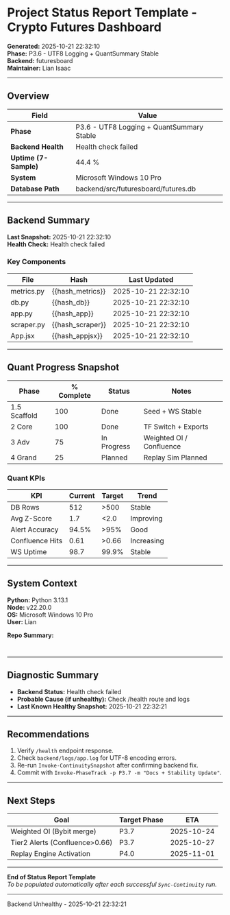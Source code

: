 # Project Status Report Template - Crypto Futures Dashboard

**Generated:** 2025-10-21 22:32:10  
**Phase:** P3.6 - UTF8 Logging + QuantSummary Stable  
**Backend:** futuresboard  
**Maintainer:** Lian Isaac  

---

## Overview

| Field | Value |
|-------|-------|
| **Phase** | P3.6 - UTF8 Logging + QuantSummary Stable |
| **Backend Health** | Health check failed |
| **Uptime (7-Sample)** | 44.4 % |
| **System** | Microsoft Windows 10 Pro |
| **Database Path** | backend/src/futuresboard/futures.db |

---

## Backend Summary

**Last Snapshot:** 2025-10-21 22:32:10  
**Health Check:** Health check failed  

### Key Components
| File | Hash | Last Updated |
|------|------|---------------|
| metrics.py | {{hash_metrics}} | 2025-10-21 22:32:10 |
| db.py | {{hash_db}} | 2025-10-21 22:32:10 |
| app.py | {{hash_app}} | 2025-10-21 22:32:10 |
| scraper.py | {{hash_scraper}} | 2025-10-21 22:32:10 |
| App.jsx | {{hash_appjsx}} | 2025-10-21 22:32:10 |

---

## Quant Progress Snapshot

| Phase | % Complete | Status | Notes |
|--------|-------------|--------|--------|
| 1.5 Scaffold | 100 | Done | Seed + WS Stable |
| 2 Core | 100 | Done | TF Switch + Exports |
| 3 Adv | 75 | In Progress | Weighted OI / Confluence |
| 4 Grand | 25 | Planned | Replay Sim Planned |

### Quant KPIs
| KPI | Current | Target | Trend |
|------|----------|---------|--------|
| DB Rows | 512 | >500 | Stable |
| Avg Z-Score | 1.7 | <2.0 | Improving |
| Alert Accuracy | 94.5% | >95% | Good |
| Confluence Hits | 0.61 | >0.66 | Increasing |
| WS Uptime | 98.7 | 99.9% | Stable |

---

## System Context

**Python:** Python 3.13.1  
**Node:** v22.20.0  
**OS:** Microsoft Windows 10 Pro  
**User:** Lian  

**Repo Summary:**  
```text


```

---

## Diagnostic Summary

- **Backend Status:** Health check failed  
- **Probable Cause (if unhealthy):** Check /health route and logs  
- **Last Known Healthy Snapshot:** 2025-10-21 22:32:21  

---

## Recommendations

1. Verify `/health` endpoint response.  
2. Check `backend/logs/app.log` for UTF-8 encoding errors.  
3. Re-run `Invoke-ContinuitySnapshot` after confirming backend fix.  
4. Commit with `Invoke-PhaseTrack -p P3.7 -m "Docs + Stability Update"`.  

---

## Next Steps

| Goal | Target Phase | ETA |
|------|----------------|-----|
| Weighted OI (Bybit merge) | P3.7 | 2025-10-24 |
| Tier2 Alerts (Confluence>0.66) | P3.7 | 2025-10-27 |
| Replay Engine Activation | P4.0 | 2025-11-01 |

---

**End of Status Report Template**  
*To be populated automatically after each successful `Sync-Continuity` run.*

---
Backend Unhealthy - 2025-10-21 22:32:21
